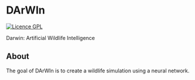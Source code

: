 # DArWIn

[![Licence GPL](http://img.shields.io/badge/license-GPL-green.svg)](http://www.gnu.org/licenses/quick-guide-gplv3.fr.html)

Darwin: Artificial Wildlife Intelligence

## About

The goal of DArWIn is to create a wildlife simulation
using a neural network.

